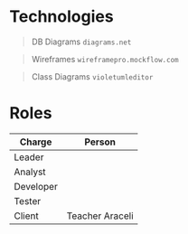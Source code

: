# Technologies

> DB Diagrams `diagrams.net`

> Wireframes `wireframepro.mockflow.com`

> Class Diagrams `violetumleditor`

# Roles
| Charge | Person  |
| ----- | -------- |
| Leader | |
| Analyst | |
| Developer | |
| Tester | |
| Client | Teacher Araceli |